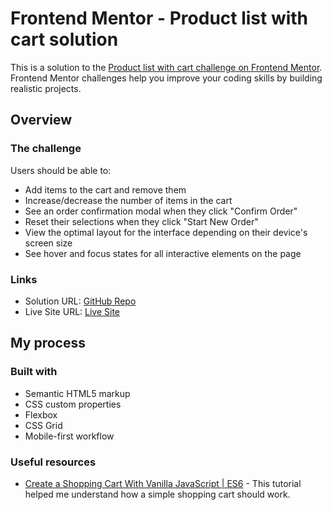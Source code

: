 # Frontend Mentor - Product list with cart solution

This is a solution to the [Product list with cart challenge on Frontend Mentor](https://www.frontendmentor.io/challenges/product-list-with-cart-5MmqLVAp_d). Frontend Mentor challenges help you improve your coding skills by building realistic projects. 

## Overview

### The challenge

Users should be able to:

- Add items to the cart and remove them
- Increase/decrease the number of items in the cart
- See an order confirmation modal when they click "Confirm Order"
- Reset their selections when they click "Start New Order"
- View the optimal layout for the interface depending on their device's screen size
- See hover and focus states for all interactive elements on the page

### Links

- Solution URL: [GitHub Repo](https://github.com/quasarblues/product-shopping-cart)
- Live Site URL: [Live Site](https://quasarblues.github.io/product-shopping-cart/)

## My process

### Built with

- Semantic HTML5 markup
- CSS custom properties
- Flexbox
- CSS Grid
- Mobile-first workflow

### Useful resources

- [Create a Shopping Cart With Vanilla JavaScript | ES6](https://www.youtube.com/watch?v=UcrypywtAm0&t=2476s) - This tutorial helped me understand how a simple shopping cart should work.

